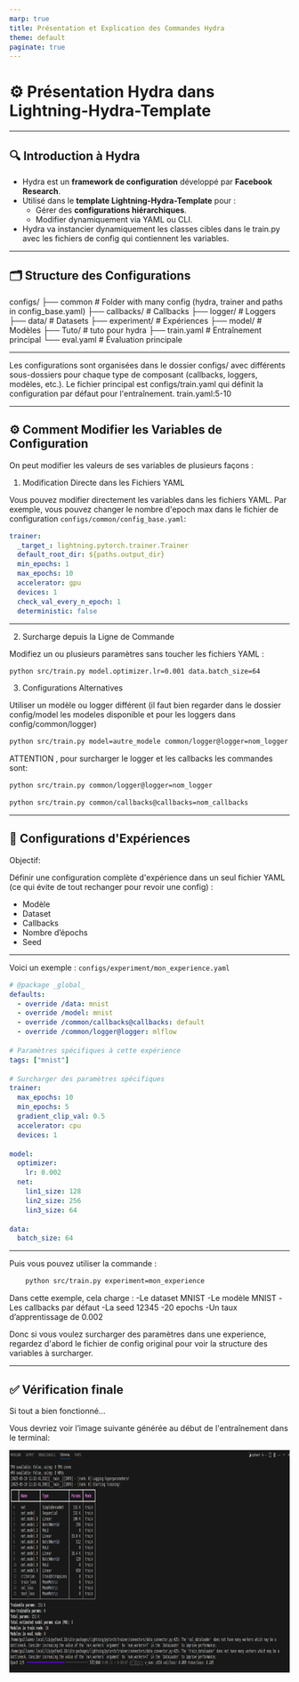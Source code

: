 ```yaml
---
marp: true
title: Présentation et Explication des Commandes Hydra
theme: default
paginate: true
---
```


# ⚙️ Présentation Hydra dans Lightning-Hydra-Template

---

## 🔍 Introduction à Hydra

- Hydra est un **framework de configuration** développé par **Facebook Research**.
- Utilisé dans le **template Lightning-Hydra-Template** pour :
  - Gérer des **configurations hiérarchiques**.
  - Modifier dynamiquement via YAML ou CLI.
- Hydra va instancier dynamiquement les classes cibles dans le train.py avec les fichiers de config qui contiennent les variables.
---

## 🗂️ Structure des Configurations

configs/
├── common # Folder with many config (hydra, trainer and paths in config_base.yaml)
    ├── callbacks/ # Callbacks
    ├── logger/ # Loggers
├── data/ # Datasets
├── experiment/ # Expériences
├── model/ # Modèles
├── Tuto/ # tuto pour hydra
├── train.yaml # Entraînement principal
└── eval.yaml # Évaluation principale

---

Les configurations sont organisées dans le dossier configs/ avec différents sous-dossiers pour chaque type de composant 
(callbacks, loggers, modèles, etc.).
 Le fichier principal est configs/train.yaml qui définit la configuration par défaut pour l'entraînement. train.yaml:5-10

---

## ⚙️ Comment Modifier les Variables de Configuration

On peut modifier les valeurs de ses variables de plusieurs façons :

  1. Modification Directe dans les Fichiers YAML

  Vous pouvez modifier directement les variables dans les fichiers YAML. Par exemple, vous pouvez changer le nombre d'epoch max dans le fichier de configuration `configs/common/config_base.yaml`:
```yaml
trainer:
  _target_: lightning.pytorch.trainer.Trainer
  default_root_dir: ${paths.output_dir}
  min_epochs: 1
  max_epochs: 10
  accelerator: gpu 
  devices: 1
  check_val_every_n_epoch: 1
  deterministic: false
```

---

  2. Surcharge depuis la Ligne de Commande

  Modifiez un ou plusieurs paramètres sans toucher les fichiers YAML :

  ```bash
  python src/train.py model.optimizer.lr=0.001 data.batch_size=64
  ```

  3. Configurations Alternatives

  Utiliser un modèle ou logger différent (il faut bien regarder dans le dossier config/model les modeles disponible et pour les loggers dans config/common/logger)

  ```bash
  python src/train.py model=autre_modele common/logger@logger=nom_logger
  ```

  ATTENTION , pour surcharger le logger et les callbacks les commandes sont:

  ```bash
  python src/train.py common/logger@logger=nom_logger
  ```

  ```bash
  python src/train.py common/callbacks@callbacks=nom_callbacks
  ```

---

## 🧪 Configurations d'Expériences

Objectif:

Définir une configuration complète d'expérience dans un seul fichier YAML (ce qui évite de tout rechanger pour revoir une config) :

- Modèle
- Dataset
- Callbacks
- Nombre d’épochs
- Seed

---

Voici un exemple : `configs/experiment/mon_experience.yaml`

```yaml
# @package _global_
defaults:  
  - override /data: mnist  
  - override /model: mnist  
  - override /common/callbacks@callbacks: default  
  - override /common/logger@logger: mlflow  
  
# Paramètres spécifiques à cette expérience  
tags: ["mnist"]  
  
# Surcharger des paramètres spécifiques  
trainer:  
  max_epochs: 10  
  min_epochs: 5  
  gradient_clip_val: 0.5
  accelerator: cpu  
  devices: 1
  
model:  
  optimizer:  
    lr: 0.002  
  net:  
    lin1_size: 128  
    lin2_size: 256  
    lin3_size: 64  
  
data:  
  batch_size: 64
```

---

Puis vous pouvez utiliser la commande :

```bash
    python src/train.py experiment=mon_experience
```
Dans cette exemple, cela charge :
  -Le dataset MNIST
  -Le modèle MNIST
  -Les callbacks par défaut
  -La seed 12345
  -20 epochs
  -Un taux d’apprentissage de 0.002

Donc si vous voulez surcharger des paramètres dans une experience, regardez d'abord le fichier de config original pour voir la structure des variables à surcharger.

---

## ✅ Vérification finale

Si tout a bien fonctionné...

Vous devriez voir l’image suivante générée au début de l'entraînement dans le terminal:

<img src="run_final.png" width="900" height="400"/>



